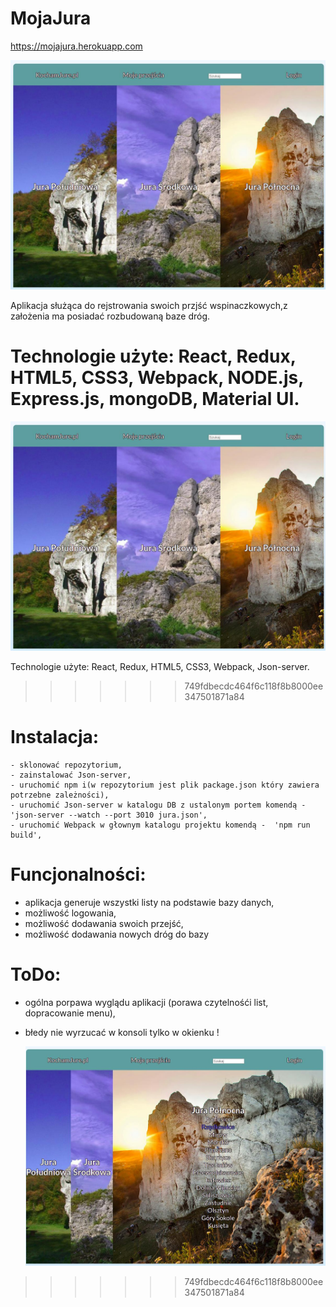 #   MojaJura

https://mojajura.herokuapp.com

![Alt text](
     https://github.com/Luqapo/MojaJura/blob/master/img/Zrzut%20ekranu%20z%202018-09-19%2016-18-51%20%5Bwww.imagesplitter.net%5D.jpeg
    )

Aplikacja służąca do rejstrowania swoich przjść wspinaczkowych,z założenia ma posiadać rozbudowaną baze dróg.


# Technologie użyte: React, Redux, HTML5, CSS3, Webpack, NODE.js, Express.js, mongoDB, Material UI.

![Alt text](
     https://github.com/Luqapo/MojaJura/blob/master/img/Zrzut%20ekranu%20z%202018-09-19%2016-18-51%20%5Bwww.imagesplitter.net%5D.jpeg
    )

Technologie użyte: React, Redux, HTML5, CSS3, Webpack, Json-server.
>>>>>>> 749fdbecdc464f6c118f8b8000ee347501871a84

# Instalacja: 
    - sklonować repozytorium,
    - zainstalować Json-server,
    - uruchomić npm i(w repozytorium jest plik package.json który zawiera potrzebne zależności),
    - uruchomić Json-server w katalogu DB z ustalonym portem komendą -  'json-server --watch --port 3010 jura.json',
    - uruchomić Webpack w głownym katalogu projektu komendą -  'npm run build',
    
# Funcjonalności:
  - aplikacja generuje wszystki listy na podstawie bazy danych,
  - możliwość logowania,
  - możliwość dodawania swoich przejść,
  - możliwość dodawania nowych dróg do bazy


# ToDo:
- ogólna porpawa wyglądu aplikacji (porawa czytelnośći list, dopracowanie menu),
- błedy nie wyrzucać w konsoli tylko w okienku !

 

  ![alt text](https://github.com/Luqapo/MojaJura/blob/master/img/Zrzut%20ekranu%20z%202018-09-19%2016-19-33%20%5Bwww.imagesplitter.net%5D.jpeg)
>>>>>>> 749fdbecdc464f6c118f8b8000ee347501871a84
